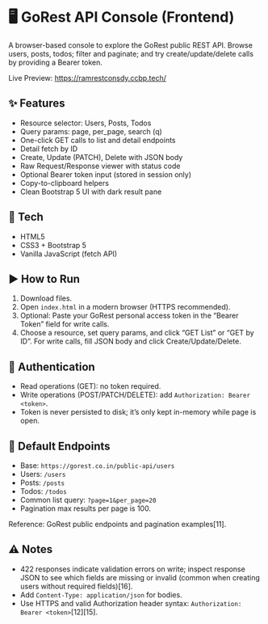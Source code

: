 # 🖥️ GoRest API Console (Frontend)

A browser-based console to explore the GoRest public REST API. Browse users, posts, todos; filter and paginate; and try create/update/delete calls by providing a Bearer token.

Live Preview: https://ramrestconsdy.ccbp.tech/

## ✨ Features
- Resource selector: Users, Posts, Todos
- Query params: page, per_page, search (q)
- One-click GET calls to list and detail endpoints
- Detail fetch by ID
- Create, Update (PATCH), Delete with JSON body
- Raw Request/Response viewer with status code
- Optional Bearer token input (stored in session only)
- Copy-to-clipboard helpers
- Clean Bootstrap 5 UI with dark result pane

## 🔧 Tech
- HTML5
- CSS3 + Bootstrap 5
- Vanilla JavaScript (fetch API)

## ▶️ How to Run
1. Download files.
2. Open `index.html` in a modern browser (HTTPS recommended).
3. Optional: Paste your GoRest personal access token in the “Bearer Token” field for write calls.
4. Choose a resource, set query params, and click “GET List” or “GET by ID”. For write calls, fill JSON body and click Create/Update/Delete.

## 🔐 Authentication
- Read operations (GET): no token required.
- Write operations (POST/PATCH/DELETE): add `Authorization: Bearer <token>`.
- Token is never persisted to disk; it’s only kept in-memory while page is open.

## 🔗 Default Endpoints
- Base: `https://gorest.co.in/public-api/users`
- Users: `/users`
- Posts: `/posts`
- Todos: `/todos`
- Common list query: `?page=1&per_page=20`
- Pagination max results per page is 100.

Reference: GoRest public endpoints and pagination examples[11].

## ⚠️ Notes
- 422 responses indicate validation errors on write; inspect response JSON to see which fields are missing or invalid (common when creating users without required fields)[16].
- Add `Content-Type: application/json` for bodies.
- Use HTTPS and valid Authorization header syntax: `Authorization: Bearer <token>`[12][15].


